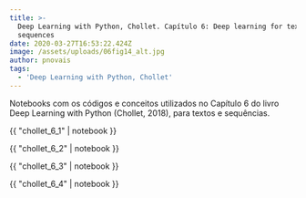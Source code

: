 ```yaml
---
title: >-
  Deep Learning with Python, Chollet. Capítulo 6: Deep learning for text and
  sequences
date: 2020-03-27T16:53:22.424Z
image: /assets/uploads/06fig14_alt.jpg
author: pnovais
tags:
  - 'Deep Learning with Python, Chollet'
---
```

Notebooks com os códigos e conceitos utilizados no Capítulo 6 do livro Deep Learning with Python (Chollet, 2018), para textos e sequências.

{{ "chollet_6_1" | notebook }}

{{ "chollet_6_2" | notebook }}

{{ "chollet_6_3" | notebook }}

{{ "chollet_6_4" | notebook }}
